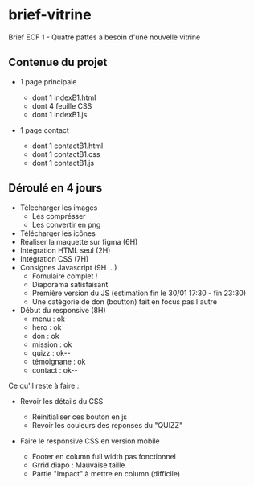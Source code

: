 # brief-vitrine
Brief ECF 1 - Quatre pattes a besoin d'une nouvelle vitrine


## Contenue du projet

- 1 page principale
    - dont 1 indexB1.html
    - dont 4 feuille CSS
    - dont 1 indexB1.js

- 1 page contact
    - dont 1 contactB1.html
    - dont 1 contactB1.css
    - dont 1 contactB1.js

## Déroulé en 4 jours

- Télecharger les images
    - Les comprésser
    - Les convertir en png
- Télécharger les icônes
- Réaliser la maquette sur figma (6H)
- Intégration HTML seul (2H)
- Intégration CSS (7H)
- Consignes Javascript (9H ...)
    - Fomulaire complet !
    - Diaporama satisfaisant
    - Première version du JS (estimation fin le 30/01 17:30 - fin 23:30)
    - Une catégorie de don (boutton) fait en focus pas l'autre
- Début du responsive (8H)
    - menu : ok
    - hero : ok
    - don : ok
    - mission : ok
    - quizz : ok--
    - témoignane : ok
    - contact : ok--



Ce qu'il reste à faire : 

- Revoir les détails du CSS
    - Réinitialiser ces bouton en js
    - Revoir les couleurs des reponses du "QUIZZ"

- Faire le responsive CSS en version mobile 
    - Footer en column full width pas fonctionnel
    - Grrid diapo : Mauvaise taille
    - Partie "Impact" à mettre en column (difficile)
    
    


